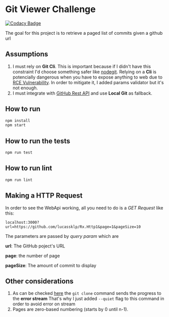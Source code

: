 # Git Viewer Challenge
[![Codacy Badge](https://app.codacy.com/project/badge/Grade/68cf1aec60d24ebab1736b4ca28083e2)](https://www.codacy.com/gh/lucassklp/git-viewer-challenge/dashboard?utm_source=github.com&amp;utm_medium=referral&amp;utm_content=lucassklp/git-viewer-challenge&amp;utm_campaign=Badge_Grade)

The goal for this project is to retrieve a paged list of commits given a github url

## Assumptions
1. I must rely on **Git Cli**. This is important because if I didn't have this constraint I'd choose something safer like [nodegit](https://github.com/nodegit/nodegit). Relying on a **Cli** is potencially dangerous when you have to expose anything to web due to [RCE Vulnerability](https://www.sciencedirect.com/topics/computer-science/remote-code-execution). In order to mitigate it, I added params validator but it's not enough.
2. I must integrate with [GitHub Rest API](https://docs.github.com/en/rest) and use **Local Git** as fallback.

## How to run

```bash
npm install
npm start
```

## How to run the tests
```bash
npm run test
```

## How to run lint
```bash
npm run lint
```

## Making a HTTP Request

In order to see the WebApi working, all you need to do is a *GET Request* like this:

```
localhost:3000?url=https://github.com/lucassklp/Rx.Http1&page=1&pageSize=10
```

The parameters are passed by *query param* which are

**url**: The GitHub poject's URL

**page**: the number of page

**pageSize**: The amount of commit to display

## Other considerations
1. As can be checked [here](https://mirrors.edge.kernel.org/pub/software/scm/git/docs/git-clone.html) the ```git clone``` command sends the progress to the **error stream** That's why I just added ```--quiet``` flag to this command in order to avoid error on stream
2. Pages are zero-based numbering (starts by 0 until n-1).